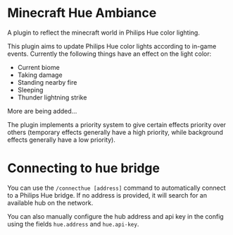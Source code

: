 # Minecraft Hue Ambiance

A plugin to reflect the minecraft world in Philips Hue color lighting.

This plugin aims to update Philips Hue color lights according to in-game events. Currently the following things have an
effect on the light color:

- Current biome
- Taking damage
- Standing nearby fire
- Sleeping
- Thunder lightning strike

More are being added...

The plugin implements a priority system to give certain effects priority over others (temporary effects generally have a
high priority, while background effects generally have a low priority).

# Connecting to hue bridge

You can use the `/connecthue [address]` command to automatically connect to a Philips Hue bridge. If no address is
provided, it will search for an available hub on the network.

You can also manually configure the hub address and api key in the config using the fields `hue.address`
and `hue.api-key`.
